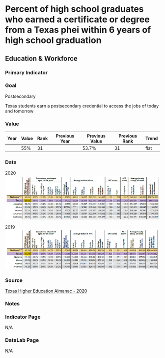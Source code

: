 # Percent of high school graduates who earned a certificate or degree from a Texas phei within 6 years of high school graduation

## Education & Workforce

### Primary Indicator

### **Goal**

Postsecondary

Texas students earn a postsecondary credential to access the jobs of today and tomorrow


### Value

| Year |  Value      | Rank     | Previous Year   | Previous Value | Previous Rank | Trend | 
| ----------- | ----------- | ----------- | ----------- | ----------- | ----------- | -----------|
|             | 55%      |     31   |             |    53.7%  | 31        | flat       | 

### Data

2020
![2020](./6year_2020.PNG)

2019
![2020](./6year_2019.PNG)


### Source

[Texas Higher Education Almanac - 2020](http://reportcenter.highered.texas.gov/agency-publication/almanac/2020-texas-public-higher-education-almanac/)

### Notes

### Indicator Page

N/A

### DataLab Page

N/A
